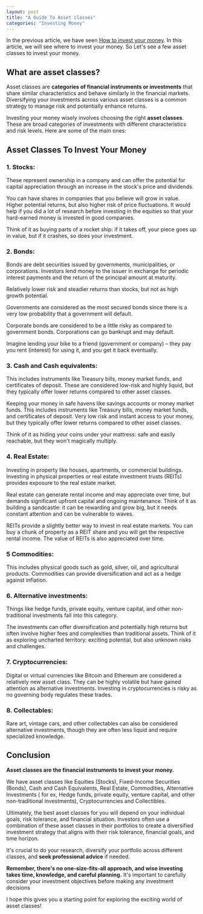 ```yaml
---
layout: post
title: "A Guide To Asset classes"
categories: "Investing Money"
---
```


In the previous article, we have seen [How to invest your money](/how-to-invest-money/). In this article, we will see where to invest your money. So Let's see a few asset classes to invest your money.
  
## What are asset classes?
Asset classes are **categories of financial instruments or investments** that share similar characteristics and behave similarly in the financial markets. Diversifying your investments across various asset classes is a common strategy to manage risk and potentially enhance returns.

Investing your money wisely involves choosing the right **asset classes**. These are broad categories of investments with different characteristics and risk levels. Here are some of the main ones:

## Asset Classes To Invest Your Money

### 1. Stocks:

These represent ownership in a company and can offer the potential for capital appreciation through an increase in the stock's price and dividends.

You can have shares in companies that you believe will grow in value. Higher potential returns, but also higher risk of price fluctuations. It would help if you did a lot of research before investing in the equities so that your hard-earned money is invested in good companies.

Think of it as buying parts of a rocket ship: if it takes off, your piece goes up in value, but if it crashes, so does your investment.

### 2. Bonds:

Bonds are debt securities issued by governments, municipalities, or corporations. Investors lend money to the issuer in exchange for periodic interest payments and the return of the principal amount at maturity.

Relatively lower risk and steadier returns than stocks, but not as high growth potential.

Governments are considered as the most secured bonds since there is a very low probability that a government will default.

Corporate bonds are considered to be a little risky as compared to government bonds. Corporations can go bankrupt and may default.

Imagine lending your bike to a friend (government or company) – they pay you rent (interest) for using it, and you get it back eventually.

### 3. Cash and Cash equivalents:

This includes instruments like Treasury bills, money market funds, and certificates of deposit. These are considered low-risk and highly liquid, but they typically offer lower returns compared to other asset classes.

Keeping your money in safe havens like savings accounts or money market funds. This includes instruments like Treasury bills, money market funds, and certificates of deposit.  Very low risk and instant access to your money, but they typically offer lower returns compared to other asset classes.

Think of it as hiding your coins under your mattress: safe and easily reachable, but they won't magically multiply.

### 4. Real Estate: 

Investing in property like houses, apartments, or commercial buildings. Investing in physical properties or real estate investment trusts (REITs) provides exposure to the real estate market.

Real estate can generate rental income and may appreciate over time, but demands significant upfront capital and ongoing maintenance. Think of it as building a sandcastle: it can be rewarding and grow big, but it needs constant attention and can be vulnerable to waves.

REITs provide a slightly better way to invest in real estate markets. You can buy a chunk of property as a REIT share and you will get the respective rental income. The value of REITs is also appreciated over time.


### 5 Commodities: 

This includes physical goods such as gold, silver, oil, and agricultural products. Commodities can provide diversification and act as a hedge against inflation.


### 6. Alternative investments:
Things like hedge funds, private equity, venture capital, and other non-traditional investments fall into this category.

The investments can offer diversification and potentially high returns but often involve higher fees and complexities than traditional assets. Think of it as exploring uncharted territory: exciting potential, but also unknown risks and challenges.

### 7.  Cryptocurrencies: 
Digital or virtual currencies like Bitcoin and Ethereum are considered a relatively new asset class. They can be highly volatile but have gained attention as alternative investments. Investing in cryptocurrencies is risky as no governing body regulates these trades.

### 8.  Collectables:
Rare art, vintage cars, and other collectables can also be considered alternative investments, though they are often less liquid and require specialized knowledge.

## Conclusion

**Asset classes are the financial instruments to invest your money.** 

We have asset classes like Equities (Stocks), Fixed-Income Securities (Bonds), Cash and Cash Equivalents, Real Estate, Commodities, Alternative Investments ( for ex, Hedge funds, private equity, venture capital, and other non-traditional investments), Cryptocurrencies and Collectibles.    

Ultimately, the best asset classes for you will depend on your individual goals, risk tolerance, and financial situation. Investors often use a combination of these asset classes in their portfolios to create a diversified investment strategy that aligns with their risk tolerance, financial goals, and time horizon. 

It's crucial to do your research, diversify your portfolio across different classes, and **seek professional advice** if needed. 

**Remember, there's no one-size-fits-all approach, and wise investing takes time, knowledge, and careful planning.** It's important to carefully consider your investment objectives before making any investment decisions

I hope this gives you a starting point for exploring the exciting world of asset classes!
